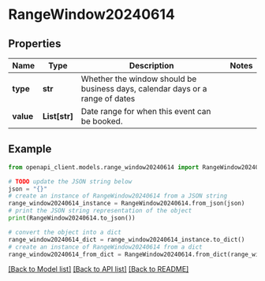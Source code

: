 # RangeWindow20240614


## Properties

Name | Type | Description | Notes
------------ | ------------- | ------------- | -------------
**type** | **str** | Whether the window should be business days, calendar days or a range of dates | 
**value** | **List[str]** | Date range for when this event can be booked. | 

## Example

```python
from openapi_client.models.range_window20240614 import RangeWindow20240614

# TODO update the JSON string below
json = "{}"
# create an instance of RangeWindow20240614 from a JSON string
range_window20240614_instance = RangeWindow20240614.from_json(json)
# print the JSON string representation of the object
print(RangeWindow20240614.to_json())

# convert the object into a dict
range_window20240614_dict = range_window20240614_instance.to_dict()
# create an instance of RangeWindow20240614 from a dict
range_window20240614_from_dict = RangeWindow20240614.from_dict(range_window20240614_dict)
```
[[Back to Model list]](../README.md#documentation-for-models) [[Back to API list]](../README.md#documentation-for-api-endpoints) [[Back to README]](../README.md)


